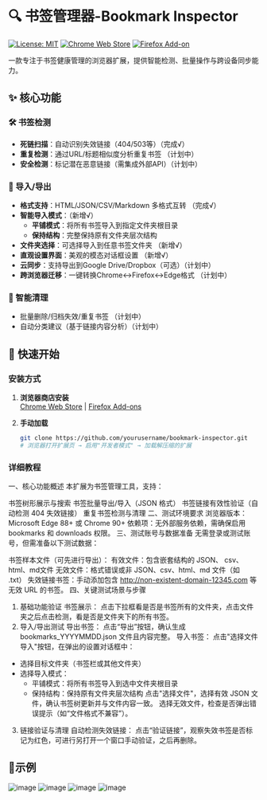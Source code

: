 # 🔍 书签管理器-Bookmark Inspector 

[![License: MIT](https://img.shields.io/badge/License-MIT-blue.svg)](https://opensource.org/licenses/MIT)
[![Chrome Web Store](https://img.shields.io/chrome-web-store/v/your-extension-id?label=Chrome%20Store)](https://chrome.google.com/webstore/detail/your-extension-id)
[![Firefox Add-on](https://img.shields.io/amo/v/your-extension-id?label=Firefox%20Add-on)](https://addons.mozilla.org/addon/your-extension-id)

一款专注于书签健康管理的浏览器扩展，提供智能检测、批量操作与跨设备同步能力。

## ✨ 核心功能

### 🛠️ 书签检测
- **死链扫描**：自动识别失效链接（404/503等）（完成√）
- **重复检测**：通过URL/标题相似度分析重复书签 （计划中）
- **安全检测**：标记潜在恶意链接（需集成外部API）（计划中）

### 🔄 导入/导出
- **格式支持**：HTML/JSON/CSV/Markdown 多格式互转 （完成√）
- **智能导入模式**：（新增√）
  - **平铺模式**：将所有书签导入到指定文件夹根目录
  - **保持结构**：完整保持原有文件夹层次结构
- **文件夹选择**：可选择导入到任意书签文件夹 （新增√）
- **直观设置界面**：美观的模态对话框设置 （新增√）
- **云同步**：支持导出到Google Drive/Dropbox（可选）（计划中）
- **跨浏览器迁移**：一键转换Chrome↔Firefox↔Edge格式 （计划中）

### 🧹 智能清理
- 批量删除/归档失效/重复书签 （计划中）
- 自动分类建议（基于链接内容分析）（计划中）

## 🚀 快速开始

### 安装方式
1. **浏览器商店安装**  
   [Chrome Web Store](https://microsoftedge.microsoft.com/addons/detail/%E4%B9%A6%E7%AD%BE%E7%AE%A1%E7%90%86%E5%99%A8/clnomppfflgjbhmpabhknaimdndgjmhd) | [Firefox Add-ons](https://microsoftedge.microsoft.com/addons/detail/%E4%B9%A6%E7%AD%BE%E7%AE%A1%E7%90%86%E5%99%A8/clnomppfflgjbhmpabhknaimdndgjmhd)

2. **手动加载**  
   ```bash
   git clone https://github.com/yourusername/bookmark-inspector.git
   # 浏览器打开扩展页 → 启用"开发者模式" → 加载解压缩的扩展
   
### 详细教程
一、核心功能概述
本扩展为书签管理工具，支持：

书签树形展示与搜索
书签批量导出/导入（JSON 格式）
书签链接有效性验证（自动检测 404 失效链接）
重复书签检测与清理
二、测试环境要求
浏览器版本：Microsoft Edge 88+ 或 Chrome 90+
依赖项：无外部服务依赖，需确保启用 bookmarks 和 downloads 权限。
三、测试账号与数据准备
无需登录或测试账号，但需准备以下测试数据：

书签样本文件（可先进行导出）：
有效文件：包含嵌套结构的 JSON、 csv、html、md文件
无效文件：格式错误或非 JSON、csv、html、md 文件（如 .txt）
失效链接书签：手动添加包含 http://non-existent-domain-12345.com 等无效 URL 的书签。
四、关键测试场景与步骤
1. 基础功能验证
书签展示：
点击下拉框看是否是书签所有的文件夹，点击文件夹之后点击检测，看是否是文件夹下的所有书签。
2. 导入/导出测试
导出书签：
点击“导出”按钮，确认生成 bookmarks_YYYYMMDD.json 文件且内容完整。
导入书签：
点击"选择文件导入"按钮，在弹出的设置对话框中：
- 选择目标文件夹（书签栏或其他文件夹）
- 选择导入模式：
  - 平铺模式：将所有书签导入到选中文件夹根目录
  - 保持结构：保持原有文件夹层次结构
点击"选择文件"，选择有效 JSON 文件，确认书签树更新并与文件内容一致。
选择无效文件，检查是否弹出错误提示（如“文件格式不兼容”）。
3. 链接验证与清理
自动检测失效链接：
点击“验证链接”，观察失效书签是否标记为红色，可进行另打开一个窗口手动验证，之后再删除。


## 🌰示例
![image](https://github.com/user-attachments/assets/d79aa937-4499-440b-a64b-61c125d3631f)
![image](https://github.com/user-attachments/assets/6ce757e4-7077-46d3-9128-0ae82bf0c68b)
![image](https://github.com/user-attachments/assets/beccadad-c168-4efa-ac72-81f5f84eba8b)
![image](https://github.com/user-attachments/assets/55c790da-c359-4be1-9730-583ef023c0e4)
